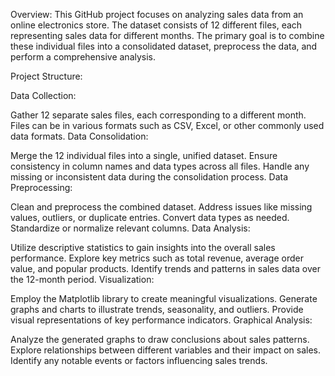 Overview:
This GitHub project focuses on analyzing sales data from an online electronics store. The dataset consists of 12 different files, each representing sales data for different months. The primary goal is to combine these individual files into a consolidated dataset, preprocess the data, and perform a comprehensive analysis.

Project Structure:

Data Collection:

Gather 12 separate sales files, each corresponding to a different month.
Files can be in various formats such as CSV, Excel, or other commonly used data formats.
Data Consolidation:

Merge the 12 individual files into a single, unified dataset.
Ensure consistency in column names and data types across all files.
Handle any missing or inconsistent data during the consolidation process.
Data Preprocessing:

Clean and preprocess the combined dataset.
Address issues like missing values, outliers, or duplicate entries.
Convert data types as needed.
Standardize or normalize relevant columns.
Data Analysis:

Utilize descriptive statistics to gain insights into the overall sales performance.
Explore key metrics such as total revenue, average order value, and popular products.
Identify trends and patterns in sales data over the 12-month period.
Visualization:

Employ the Matplotlib library to create meaningful visualizations.
Generate graphs and charts to illustrate trends, seasonality, and outliers.
Provide visual representations of key performance indicators.
Graphical Analysis:

Analyze the generated graphs to draw conclusions about sales patterns.
Explore relationships between different variables and their impact on sales.
Identify any notable events or factors influencing sales trends.
